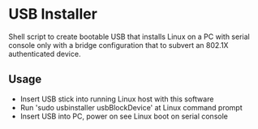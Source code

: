 # USB Installer

Shell script to create bootable USB that installs Linux on a PC with serial console only with a bridge configuration that to subvert an 802.1X authenticated device.

## Usage
* Insert USB stick into running Linux host with this software
* Run 'sudo usbinstaller usbBlockDevice' at Linux command prompt
* Insert USB into PC, power on see Linux boot on serial console
